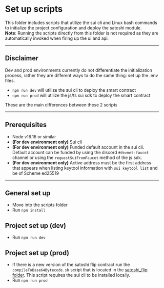 # Set up scripts
This folder includes scripts that utilize the sui cli and Linux bash commands to initialize the project configuration and deploy the satoshi module.</br>
**Note:** Running the scripts directly from this folder is not required as they are automatically invoked when firing up the ui and api.

---
## Disclaimer
Dev and prod environments currently do not differentiate the initialization process, rather they are different ways to do the same thing: set up the .env files.
- `npm run dev` will utilize the sui cli to deploy the smart contract
- `npm run prod` will utilize the js/ts sui sdk to deploy the smart contract

These are the main differences between these 2 scripts

---
## Prerequisites
- Node v16.18 or similar
- **(For dev environment only)** Sui cli
- **(For dev environment only)** Funded default account in the sui cli. Default account can be funded by using the discord `#devnet-faucet` channel or using the `requestSuiFromFaucet` method of the js sdk.
- **(For dev environment only)** Active address must be the first address that appears when listing keytool information with `sui keytool list` and be of Scheme ed25519
---

## General set up
- Move into the scripts folder
- Run `npm install`

## Project set up (dev)
- Run `npm run dev`

## Project set up (prod)
- If there is a new version of the satoshi flip contract run the `compileToBase64Bytecode.sh` script that is located in the [satoshi_flip folder](../satoshi_flip/compileToBase64Bytecode.sh). This script requires the sui cli to be installed locally.
- Run `npm run prod`
